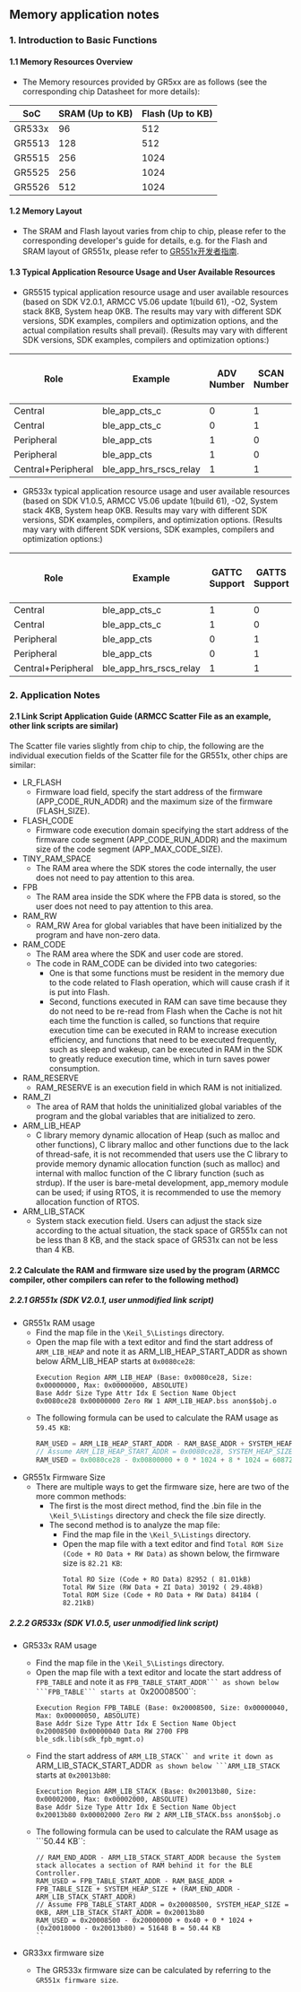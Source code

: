 ## Memory application notes



### 1. Introduction to Basic Functions



#### 1.1 Memory Resources Overview

- The Memory resources provided by GR5xx are as follows (see the corresponding chip Datasheet for more details):

| SoC    | SRAM (Up to KB)  | Flash (Up to KB) |
| ------ | ---------------- | ---------------- |
| GR533x | 96               | 512              |
| GR5513 | 128              | 512              |
| GR5515 | 256              | 1024             |
| GR5525 | 256              | 1024             |
| GR5526 | 512              | 1024             |

#### 1.2 Memory Layout
- The SRAM and Flash layout varies from chip to chip, please refer to the corresponding developer's guide for details, e.g. for the Flash and SRAM layout of GR551x, please refer to [GR551x开发者指南](https://docs.goodix.com/zh/online/gr551x_develop_guide/V2.7).

#### 1.3 Typical Application Resource Usage and User Available Resources
- GR5515 typical application resource usage and user available resources (based on SDK V2.0.1, ARMCC V5.06 update 1(build 61), -O2, System stack 8KB, System heap 0KB. The results may vary with different SDK versions, SDK examples, compilers and optimization options, and the actual compilation results shall prevail). (Results may vary with different SDK versions, SDK examples, compilers and optimization options:)


| Role               | Example                  | ADV Number  | SCAN Number | Bluetooth LE Connection Number | Bluetooth LE Bond Number | System Used SRAM (KB) | System Used Flash (KB) | Customer Available SRAM (KB) | Customer Available Flash (KB) |
| ------------------ | ------------------------ | ----------- | ----------- | --------------------- | --------------- | -------------------- | --------------------- | --------------------------- | ---------------------------------- |
| Central            |  ble_app_cts_c           |    0        |    1        |            1          |        1        |           51         |          92           |             205             |                932                 |
| Central            |  ble_app_cts_c           |    0        |    1        |            4          |        4        |           65         |          92           |             191             |                932                 |
| Peripheral         |  ble_app_cts             |    1        |    0        |            1          |        1        |           48         |          83           |             208             |                941                 |
| Peripheral         |  ble_app_cts             |    1       |    0       |            4          |        4        |           60         |          83           |             196             |                941                 |
| Central+Peripheral | ble_app_hrs_rscs_relay   |    1        |    1        |            4          |        4        |           66         |          99           |             190             |                925                 |

- GR533x typical application resource usage and user available resources (based on SDK V1.0.5, ARMCC V5.06 update 1(build 61), -O2, System stack 4KB, System heap 0KB. Results may vary with different SDK versions, SDK examples, compilers, and optimization options. (Results may vary with different SDK versions, SDK examples, compilers and optimization options:)

| Role               | Example                | GATTC Support | GATTS Support | Master Support | Slave Support | ADV Number | SCAN Number | Bluetooth LE Connection Number | Bluetooth LE Bond Number | System Used SRAM (KB) | System Used Flash (KB) | Customer Available SRAM (KB) | Customer Available Flash (KB) |
| ------------------ | ---------------------- | ------------- | ------------- | -------------- | ------------- | ---------- | ----------- | ------------------------------ | ------------------------ | --------------------- | ---------------------- | ---------------------------- | ----------------------------- |
| Central            | ble_app_cts_c          | 1             | 0             | 1              | 0             | 0          | 1           | 1                              | 1                        | 42                    | 113                    | 54                           | 399                           |
| Central            | ble_app_cts_c          | 1             | 0             | 1              | 0             | 0          | 1           | 4                              | 4                        | 48                    | 113                    | 48                           | 399                           |
| Peripheral         | ble_app_cts            | 0             | 1             | 0              | 1             | 1          | 0           | 1                              | 1                        | 41                    | 106                    | 55                           | 406                           |
| Peripheral         | ble_app_cts            | 0             | 1             | 0              | 1             | 1          | 0           | 4                              | 4                        | 47                    | 106                    | 49                           | 406                           |
| Central+Peripheral | ble_app_hrs_rscs_relay | 1             | 1             | 1              | 1             | 1          | 1           | 4                              | 4                        | 50                    | 122                    | 46                           | 390                           |




### 2. Application Notes

#### 2.1 Link Script Application Guide (ARMCC Scatter File as an example, other link scripts are similar)
The Scatter file varies slightly from chip to chip, the following are the individual execution fields of the Scatter file for the GR551x, other chips are similar:
- LR_FLASH
    - Firmware load field, specify the start address of the firmware (APP_CODE_RUN_ADDR) and the maximum size of the firmware (FLASH_SIZE).
- FLASH_CODE
    - Firmware code execution domain specifying the start address of the firmware code segment (APP_CODE_RUN_ADDR) and the maximum size of the code segment (APP_MAX_CODE_SIZE).
- TINY_RAM_SPACE
    - The RAM area where the SDK stores the code internally, the user does not need to pay attention to this area.
- FPB
    - The RAM area inside the SDK where the FPB data is stored, so the user does not need to pay attention to this area.
- RAM_RW
    - RAM_RW Area for global variables that have been initialized by the program and have non-zero data.
- RAM_CODE
    - The RAM area where the SDK and user code are stored.
    - The code in RAM_CODE can be divided into two categories:
        - One is that some functions must be resident in the memory due to the code related to Flash operation, which will cause crash if it is put into Flash.
        - Second, functions executed in RAM can save time because they do not need to be re-read from Flash when the Cache is not hit each time the function is called, so functions that require execution time can be executed in RAM to increase execution efficiency, and functions that need to be executed frequently, such as sleep and wakeup, can be executed in RAM in the SDK to greatly reduce execution time, which in turn saves power consumption.
- RAM_RESERVE
    - RAM_RESERVE is an execution field in which RAM is not initialized.
- RAM_ZI
    - The area of RAM that holds the uninitialized global variables of the program and the global variables that are initialized to zero.
- ARM_LIB_HEAP
    - C library memory dynamic allocation of Heap (such as malloc and other functions), C library malloc and other functions due to the lack of thread-safe, it is not recommended that users use the C library to provide memory dynamic allocation function (such as malloc) and internal with malloc function of the C library function (such as strdup). If the user is bare-metal development, app_memory module can be used; if using RTOS, it is recommended to use the memory allocation function of RTOS.
- ARM_LIB_STACK
    - System stack execution field. Users can adjust the stack size according to the actual situation, the stack space of GR551x can not be less than 8 KB, and the stack space of GR531x can not be less than 4 KB.

#### 2.2 Calculate the RAM and firmware size used by the program (ARMCC compiler, other compilers can refer to the following method)

##### 2.2.1 GR551x (SDK V2.0.1, user unmodified link script)
- GR551x RAM usage
    - Find the map file in the ```\Keil_5\Listings``` directory.
    - Open the map file with a text editor and find the start address of ```ARM_LIB_HEAP``` and note it as ARM_LIB_HEAP_START_ADDR  as shown below  ARM_LIB_HEAP  starts at ``0x0080ce28``:
        ```
        Execution Region ARM_LIB_HEAP (Base: 0x0080ce28, Size: 0x00000000, Max: 0x00000000, ABSOLUTE)
        Base Addr Size Type Attr Idx E Section Name Object
        0x0080ce28 0x00000000 Zero RW 1 ARM_LIB_HEAP.bss anon$$obj.o
        ```
    - The following formula can be used to calculate the RAM usage as ```59.45 KB```:
        ```c
        RAM_USED = ARM_LIB_HEAP_START_ADDR - RAM_BASE_ADDR + SYSTEM_HEAP_SIZE + SYSTEM_STACK_SIZE
        // Assume ARM_LIB_HEAP_START_ADDR = 0x0080ce28, SYSTEM_HEAP_SIZE = 0KB, SYSTEM_STACK_SIZE= 8KB.
        RAM_USED = 0x0080ce28 - 0x00800000 + 0 * 1024 + 8 * 1024 = 60872 B = 59.45 KB
        
        ```
- GR551x Firmware Size
    - There are multiple ways to get the firmware size, here are two of the more common methods:
        - The first is the most direct method, find the .bin file in the ```\Keil_5\Listings``` directory and check the file size directly.
        - The second method is to analyze the map file:
            - Find the map file in the ```\Keil_5\Listings``` directory.
            - Open the map file with a text editor and find ```Total ROM Size (Code + RO Data + RW Data)``` as shown below, the firmware size is ``82.21 KB``:
                ```
                Total RO Size (Code + RO Data) 82952 ( 81.01kB)
                Total RW Size (RW Data + ZI Data) 30192 ( 29.48kB)
                Total ROM Size (Code + RO Data + RW Data) 84184 ( 82.21kB)
                ```
##### 2.2.2 GR533x (SDK V1.0.5, user unmodified link script)
- GR533x RAM usage
    - Find the map file in the ```\Keil_5\Listings``` directory.
    - Open the map file with a text editor and locate the start address of ```FPB_TABLE``` and note it as ``FPB_TABLE_START_ADDR``` as shown below ```FPB_TABLE``` starts at ``0x20008500``:
        ```
        Execution Region FPB_TABLE (Base: 0x20008500, Size: 0x00000040, Max: 0x00000050, ABSOLUTE)
        Base Addr Size Type Attr Idx E Section Name Object
        0x20008500 0x00000040 Data RW 2700 FPB ble_sdk.lib(sdk_fpb_mgmt.o)
        ```
    - Find the start address of ```ARM_LIB_STACK`` and write it down as ```ARM_LIB_STACK_START_ADDR`` as shown below ```ARM_LIB_STACK`` starts at ``0x20013b80``:
        ```
        Execution Region ARM_LIB_STACK (Base: 0x20013b80, Size: 0x00002000, Max: 0x00002000, ABSOLUTE)
        Base Addr Size Type Attr Idx E Section Name Object
        0x20013b80 0x00002000 Zero RW 2 ARM_LIB_STACK.bss anon$$obj.o
        ```
    - The following formula can be used to calculate the RAM usage as ```50.44 KB``:
        ```
        // RAM_END_ADDR - ARM_LIB_STACK_START_ADDR because the System stack allocates a section of RAM behind it for the BLE Controller.
        RAM_USED = FPB_TABLE_START_ADDR - RAM_BASE_ADDR + FPB_TABLE_SIZE + SYSTEM_HEAP_SIZE + (RAM_END_ADDR - ARM_LIB_STACK_START_ADDR)
        // Assume FPB_TABLE_START_ADDR = 0x20008500, SYSTEM_HEAP_SIZE = 0KB, ARM_LIB_STACK_START_ADDR = 0x20013b80
        RAM_USED = 0x20008500 - 0x20000000 + 0x40 + 0 * 1024 + (0x20018000 - 0x20013b80) = 51648 B = 50.44 KB
        ``
        ```
- GR33xx firmware size
  
    - The GR533x firmware size can be calculated by referring to the ``GR551x firmware size``.



